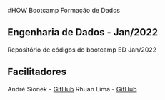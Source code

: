 #HOW Bootcamp Formação de Dados

## Engenharia de Dados - Jan/2022

Repositório de códigos do bootcamp ED Jan/2022

## Facilitadores

André Sionek - [GitHub](https://github.com/andresionek91)
Rhuan Lima   - [GitHub](https://github.com/rhuanlima)
